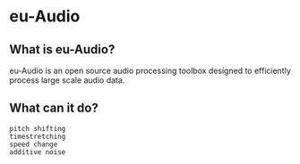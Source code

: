 # eu-Audio
## What is eu-Audio?
eu-Audio is an open source audio processing toolbox designed to efficiently process large scale audio data.
## What can it do?
    pitch shifting
    timestretching
    speed change
    additive noise

